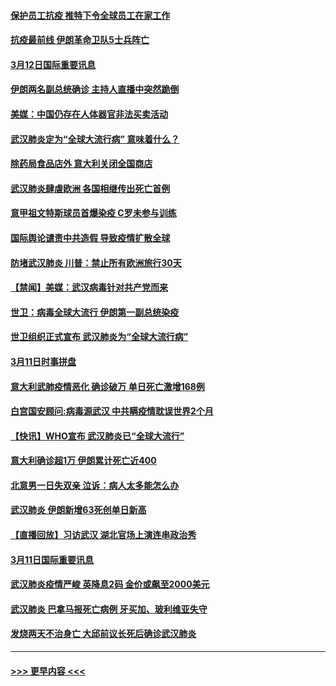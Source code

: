 #### [保护员工抗疫 推特下令全球员工在家工作](../pages/prog202/a102798053.md?t=03122202) 
#### [抗疫最前线 伊朗革命卫队5士兵阵亡](../pages/prog202/a102798033.md?t=03122202) 
#### [3月12日国际重要讯息](../pages/prog202/a102797939.md?t=03122202) 
#### [伊朗两名副总统确诊 主持人直播中突然跪倒](../pages/prog202/a102797898.md?t=03122202) 
#### [美媒：中国仍存在人体器官非法买卖活动](../pages/prog202/a102797745.md?t=03122202) 
#### [武汉肺炎定为“全球大流行病” 意味着什么？](../pages/prog202/a102797736.md?t=03122202) 
#### [除药局食品店外 意大利关闭全国商店](../pages/prog202/a102797725.md?t=03122202) 
#### [武汉肺炎肆虐欧洲 各国相继传出死亡首例](../pages/prog202/a102797718.md?t=03122202) 
#### [意甲祖文特斯球员首爆染疫 C罗未参与训练](../pages/prog202/a102797708.md?t=03122202) 
#### [国际舆论谴责中共造假 导致疫情扩散全球](../pages/prog202/a102797692.md?t=03122202) 
#### [防堵武汉肺炎 川普：禁止所有欧洲旅行30天](../pages/prog202/a102797681.md?t=03122202) 
#### [【禁闻】美媒：武汉病毒针对共产党而来](../pages/prog202/a102797618.md?t=03122202) 
#### [世卫：病毒全球大流行 伊朗第一副总统染疫](../pages/prog202/a102797579.md?t=03122202) 
#### [世卫组织正式宣布 武汉肺炎为“全球大流行病”](../pages/prog202/a102797475.md?t=03122202) 
#### [3月11日时事拼盘](../pages/prog202/a102797476.md?t=03122202) 
#### [意大利武肺疫情恶化 确诊破万 单日死亡激增168例](../pages/prog202/a102797393.md?t=03122202) 
#### [白宫国安顾问:病毒源武汉 中共瞒疫情耽误世界2个月](../pages/prog202/a102797433.md?t=03122202) 
#### [【快讯】WHO宣布 武汉肺炎已“全球大流行”](../pages/prog202/a102797429.md?t=03122202) 
#### [意大利确诊超1万 伊朗累计死亡近400](../pages/prog202/a102797341.md?t=03122202) 
#### [北意男一日失双亲 泣诉：病人太多能怎么办](../pages/prog202/a102797295.md?t=03122202) 
#### [武汉肺炎 伊朗新增63死创单日新高](../pages/prog202/a102797268.md?t=03122202) 
#### [【直播回放】习访武汉 湖北官场上演连串政治秀](../pages/prog202/a102797105.md?t=03122202) 
#### [3月11日国际重要讯息](../pages/prog202/a102797161.md?t=03122202) 
#### [武汉肺炎疫情严峻 英降息2码 金价或飙至2000美元](../pages/prog202/a102797092.md?t=03122202) 
#### [武汉肺炎 巴拿马报死亡病例 牙买加、玻利维亚失守](../pages/prog202/a102797062.md?t=03122202) 
#### [发烧两天不治身亡 大邱前议长死后确诊武汉肺炎](../pages/prog202/a102797043.md?t=03122202) 

----
#### [ >>> 更早内容 <<< ](../indexes/prog202-earlier.md)
